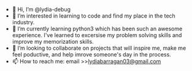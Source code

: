 - 👋 Hi, I’m @lydia-debug
- 👀 I’m interested in learning to code and find my place in the tech industry.
- 🌱 I’m currently learning python3 which has been such an awesome experience. I've learned to excersise my problem solving skills and improve my memorization skills.
- 💞️ I’m looking to collaborate on projects that will inspire me, make me feel poductive, and help imrove someone's day in the process.
- 📫 How to reach me: email >>lydiabarragan03@gmail.com

<!---
lydia-debug/lydia-debug is a ✨ special ✨ repository because its `README.md` (this file) appears on your GitHub profile.
You can click the Preview link to take a look at your changes.
--->
